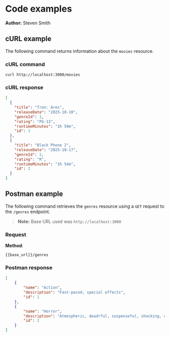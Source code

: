 # Code examples

**Author:** Steven Smith

## cURL example

The following command returns information about the `movies` resource.

### cURL command

```shell
curl http://localhost:3000/movies
```

### cURL response

```json
[
  {
    "title": "Tron: Ares",
    "releaseDate": "2025-10-10",
    "genreId": 1,
    "rating": "PG-13",
    "runtimeMinutes": "1h 59m",
    "id": 1
  },
  {
    "title": "Black Phone 2",
    "releaseDate": "2025-10-17",
    "genreId": 2,
    "rating": "R",
    "runtimeMinutes": "1h 54m",
    "id": 2
  }
]
```

## Postman example

The following command retrieves the `genres` resource using a `GET` request to the `/genres` endpoint.
> **Note:** Base URL used was `http://localhost:3000`

### Request

**Method**:

```shell
{{base_url}}/genres
```

### Postman response

```json
[
    {
        "name": "Action",
        "description": "Fast-paced, special effects",
        "id": 1
    },
    {
        "name": "Horror",
        "description": "Atmospheric, deadrful, suspenseful, shocking, disgusting",
        "id": 2
    }
]
```
